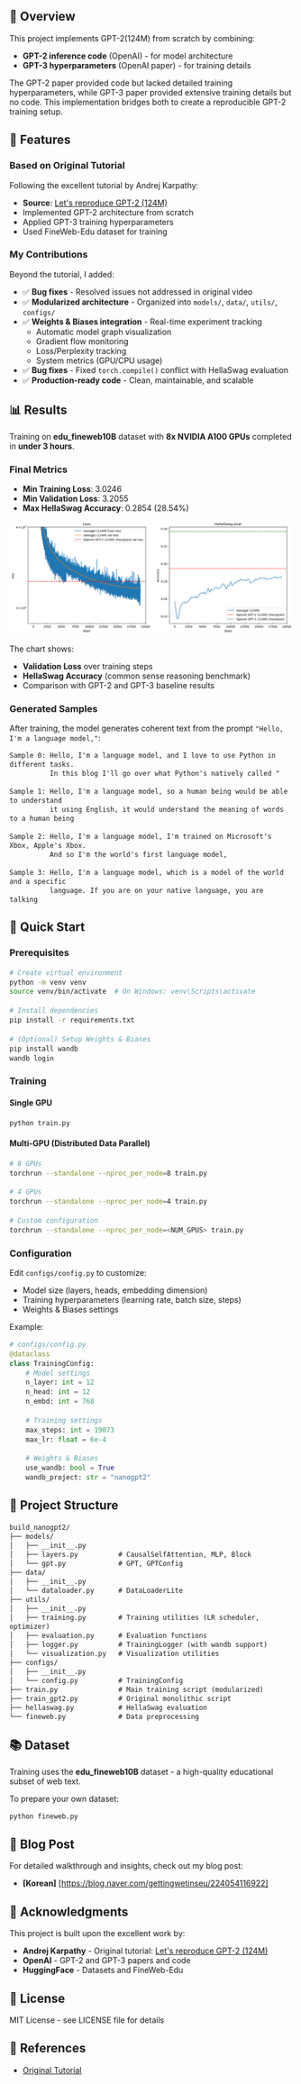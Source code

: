 ## 📖 Overview

This project implements GPT-2(124M) from scratch by combining:
- **GPT-2 inference code** (OpenAI) - for model architecture
- **GPT-3 hyperparameters** (OpenAI paper) - for training details

The GPT-2 paper provided code but lacked detailed training hyperparameters, while GPT-3 paper provided extensive training details but no code. This implementation bridges both to create a reproducible GPT-2 training setup.

## 🎯 Features

### Based on Original Tutorial
Following the excellent tutorial by Andrej Karpathy:
- **Source**: [Let's reproduce GPT-2 (124M)](https://www.youtube.com/watch?v=l8pRSuU81PU)
- Implemented GPT-2 architecture from scratch
- Applied GPT-3 training hyperparameters
- Used FineWeb-Edu dataset for training

### My Contributions
Beyond the tutorial, I added:
- ✅ **Bug fixes** - Resolved issues not addressed in original video
- ✅ **Modularized architecture** - Organized into `models/`, `data/`, `utils/`, `configs/`
- ✅ **Weights & Biases integration** - Real-time experiment tracking
  - Automatic model graph visualization
  - Gradient flow monitoring
  - Loss/Perplexity tracking
  - System metrics (GPU/CPU usage)
- ✅ **Bug fixes** - Fixed `torch.compile()` conflict with HellaSwag evaluation
- ✅ **Production-ready code** - Clean, maintainable, and scalable

## 📊 Results

Training on **edu_fineweb10B** dataset with **8x NVIDIA A100 GPUs** completed in **under 3 hours**.

### Final Metrics
- **Min Training Loss**: 3.0246
- **Min Validation Loss**: 3.2055
- **Max HellaSwag Accuracy**: 0.2854 (28.54%)

![Training Results](img/results.png)

The chart shows:
- **Validation Loss** over training steps
- **HellaSwag Accuracy** (common sense reasoning benchmark)
- Comparison with GPT-2 and GPT-3 baseline results

### Generated Samples

After training, the model generates coherent text from the prompt `"Hello, I'm a language model,"`:

```
Sample 0: Hello, I'm a language model, and I love to use Python in different tasks.
          In this blog I'll go over what Python's natively called "

Sample 1: Hello, I'm a language model, so a human being would be able to understand
          it using English, it would understand the meaning of words to a human being

Sample 2: Hello, I'm a language model, I'm trained on Microsoft's Xbox, Apple's Xbox.
          And so I'm the world's first language model,

Sample 3: Hello, I'm a language model, which is a model of the world and a specific
          language. If you are on your native language, you are talking
```

## 🚀 Quick Start

### Prerequisites

```bash
# Create virtual environment
python -m venv venv
source venv/bin/activate  # On Windows: venv\Scripts\activate

# Install dependencies
pip install -r requirements.txt

# (Optional) Setup Weights & Biases
pip install wandb
wandb login
```

### Training

#### Single GPU
```bash
python train.py
```

#### Multi-GPU (Distributed Data Parallel)
```bash
# 8 GPUs
torchrun --standalone --nproc_per_node=8 train.py

# 4 GPUs
torchrun --standalone --nproc_per_node=4 train.py

# Custom configuration
torchrun --standalone --nproc_per_node=<NUM_GPUS> train.py
```

### Configuration

Edit `configs/config.py` to customize:
- Model size (layers, heads, embedding dimension)
- Training hyperparameters (learning rate, batch size, steps)
- Weights & Biases settings

Example:
```python
# configs/config.py
@dataclass
class TrainingConfig:
    # Model settings
    n_layer: int = 12
    n_head: int = 12
    n_embd: int = 768

    # Training settings
    max_steps: int = 19073
    max_lr: float = 6e-4

    # Weights & Biases
    use_wandb: bool = True
    wandb_project: str = "nanogpt2"
```

## 📁 Project Structure

```
build_nanogpt2/
├── models/
│   ├── __init__.py
│   ├── layers.py          # CausalSelfAttention, MLP, Block
│   └── gpt.py             # GPT, GPTConfig
├── data/
│   ├── __init__.py
│   └── dataloader.py      # DataLoaderLite
├── utils/
│   ├── __init__.py
│   ├── training.py        # Training utilities (LR scheduler, optimizer)
│   ├── evaluation.py      # Evaluation functions
│   ├── logger.py          # TrainingLogger (with wandb support)
│   └── visualization.py   # Visualization utilities
├── configs/
│   ├── __init__.py
│   └── config.py          # TrainingConfig
├── train.py               # Main training script (modularized)
├── train_gpt2.py          # Original monolithic script
├── hellaswag.py           # HellaSwag evaluation
└── fineweb.py             # Data preprocessing
```

## 📚 Dataset

Training uses the **edu_fineweb10B** dataset - a high-quality educational subset of web text.

To prepare your own dataset:
```bash
python fineweb.py
```

## 📖 Blog Post

For detailed walkthrough and insights, check out my blog post:
- **[Korean]** [https://blog.naver.com/gettingwetinseu/224054116922]

## 🙏 Acknowledgments

This project is built upon the excellent work by:
- **Andrej Karpathy** - Original tutorial: [Let's reproduce GPT-2 (124M)](https://www.youtube.com/watch?v=l8pRSuU81PU)
- **OpenAI** - GPT-2 and GPT-3 papers and code
- **HuggingFace** - Datasets and FineWeb-Edu

## 📄 License

MIT License - see LICENSE file for details

## 🔗 References

- [Original Tutorial](https://github.com/karpathy/build-nanogpt)
